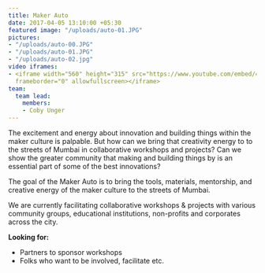 ```yaml
---
title: Maker Auto
date: 2017-04-05 13:10:00 +05:30
featured image: "/uploads/auto-01.JPG"
pictures:
- "/uploads/auto-00.JPG"
- "/uploads/auto-01.JPG"
- "/uploads/auto-02.jpg"
video iframes:
- <iframe width="560" height="315" src="https://www.youtube.com/embed/4j1E92De-jI"
  frameborder="0" allowfullscreen></iframe>
team:
  team lead:
    members:
    - Coby Unger
---
```


The excitement and energy about innovation and building things within the maker culture is palpable. But how can we bring that creativity energy to to the streets of Mumbai in collaborative workshops and projects? Can we show the greater community that making and building things by is an essential part of some of the best innovations?

The goal of the Maker Auto is to bring the tools, materials, mentorship, and creative energy of the maker culture to the streets of Mumbai.

We are currently facilitating collaborative workshops & projects with various community groups, educational institutions, non-profits and corporates across the city.

**Looking for:**
* Partners to sponsor workshops
* Folks who want to be involved, facilitate etc.